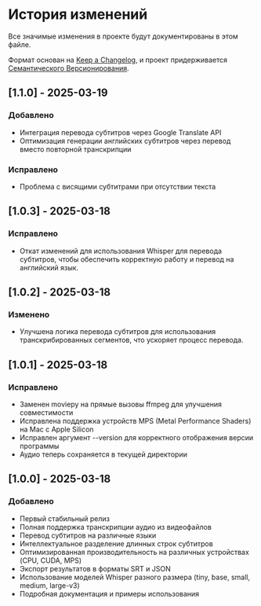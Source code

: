 # История изменений

Все значимые изменения в проекте будут документированы в этом файле.

Формат основан на [Keep a Changelog](https://keepachangelog.com/ru/1.0.0/),
и проект придерживается [Семантического Версионирования](https://semver.org/lang/ru/).

## [1.1.0] - 2025-03-19

### Добавлено
- Интеграция перевода субтитров через Google Translate API
- Оптимизация генерации английских субтитров через перевод вместо повторной транскрипции

### Исправлено
- Проблема с висящими субтитрами при отсутствии текста

## [1.0.3] - 2025-03-18

### Исправлено
- Откат изменений для использования Whisper для перевода субтитров, чтобы обеспечить корректную работу и перевод на английский язык.

## [1.0.2] - 2025-03-18

### Изменено
- Улучшена логика перевода субтитров для использования транскрибированных сегментов, что ускоряет процесс перевода.

## [1.0.1] - 2025-03-18

### Исправлено
- Заменен moviepy на прямые вызовы ffmpeg для улучшения совместимости
- Исправлена поддержка устройств MPS (Metal Performance Shaders) на Mac с Apple Silicon
- Исправлен аргумент --version для корректного отображения версии программы
- Аудио теперь сохраняется в текущей директории

## [1.0.0] - 2025-03-18

### Добавлено
- Первый стабильный релиз
- Полная поддержка транскрипции аудио из видеофайлов
- Перевод субтитров на различные языки
- Интеллектуальное разделение длинных строк субтитров
- Оптимизированная производительность на различных устройствах (CPU, CUDA, MPS)
- Экспорт результатов в форматы SRT и JSON
- Использование моделей Whisper разного размера (tiny, base, small, medium, large-v3)
- Подробная документация и примеры использования
